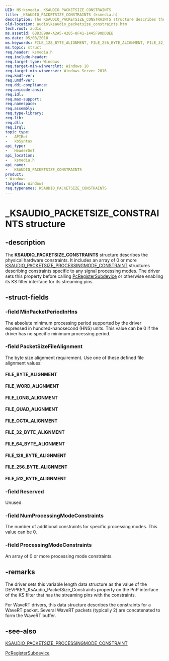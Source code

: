 ```yaml
---
UID: NS:ksmedia._KSAUDIO_PACKETSIZE_CONSTRAINTS
title: _KSAUDIO_PACKETSIZE_CONSTRAINTS (ksmedia.h)
description: The KSAUDIO_PACKETSIZE_CONSTRAINTS structure describes the physical hardware constraints.
old-location: audio\ksaudio_packetsize_constraints.htm
tech.root: audio
ms.assetid: 6BD3E98A-A2A5-4285-8F41-1445F90DD8EB
ms.date: 05/08/2018
ms.keywords: FILE_128_BYTE_ALIGNMENT, FILE_256_BYTE_ALIGNMENT, FILE_32_BYTE_ALIGNMENT, FILE_512_BYTE_ALIGNMENT, FILE_64_BYTE_ALIGNMENT, FILE_BYTE_ALIGNMENT, FILE_LONG_ALIGNMENT, FILE_OCTA_ALIGNMENT, FILE_QUAD_ALIGNMENT, FILE_WORD_ALIGNMENT, KSAUDIO_PACKETSIZE_CONSTRAINTS, KSAUDIO_PACKETSIZE_CONSTRAINTS structure [Audio Devices], PKSAUDIO_PACKETSIZE_CONSTRAINTS, PKSAUDIO_PACKETSIZE_CONSTRAINTS structure pointer [Audio Devices], _KSAUDIO_PACKETSIZE_CONSTRAINTS, audio.ksaudio_packetsize_constraints, ksmedia/KSAUDIO_PACKETSIZE_CONSTRAINTS, ksmedia/PKSAUDIO_PACKETSIZE_CONSTRAINTS
ms.topic: struct
req.header: ksmedia.h
req.include-header: 
req.target-type: Windows
req.target-min-winverclnt: Windows 10
req.target-min-winversvr: Windows Server 2016
req.kmdf-ver: 
req.umdf-ver: 
req.ddi-compliance: 
req.unicode-ansi: 
req.idl: 
req.max-support: 
req.namespace: 
req.assembly: 
req.type-library: 
req.lib: 
req.dll: 
req.irql: 
topic_type:
-	APIRef
-	kbSyntax
api_type:
-	HeaderDef
api_location:
-	ksmedia.h
api_name:
-	KSAUDIO_PACKETSIZE_CONSTRAINTS
product:
- Windows
targetos: Windows
req.typenames: KSAUDIO_PACKETSIZE_CONSTRAINTS
---
```


# _KSAUDIO_PACKETSIZE_CONSTRAINTS structure


## -description


The <b>KSAUDIO_PACKETSIZE_CONSTRAINTS</b> structure describes the physical hardware constraints. It includes an array of 0 or more <a href="https://msdn.microsoft.com/library/windows/hardware/dn965562">KSAUDIO_PACKETSIZE_PROCESSINGMODE_CONSTRAINT</a> structures describing constraints specific to any signal processing modes.
The driver sets this property before calling <a href="https://msdn.microsoft.com/library/windows/hardware/ff537731">PcRegisterSubdevice</a> or otherwise enabling its KS filter interface for its streaming pins.


## -struct-fields




### -field MinPacketPeriodInHns

The absolute minimum processing period supported by the driver expressed in hundred-nanosecond (HNS) units. This value can be 0 if the driver has no specific minimum processing period.


### -field PacketSizeFileAlignment

The byte size alignment requirement. Use one of these defined file alignment values:

<a id="FILE_BYTE_ALIGNMENT"></a>
<a id="file_byte_alignment"></a>


#### FILE_BYTE_ALIGNMENT

<a id="FILE_WORD_ALIGNMENT"></a>
<a id="file_word_alignment"></a>


#### FILE_WORD_ALIGNMENT

<a id="FILE_LONG_ALIGNMENT"></a>
<a id="file_long_alignment"></a>


#### FILE_LONG_ALIGNMENT

<a id="FILE_QUAD_ALIGNMENT"></a>
<a id="file_quad_alignment"></a>


#### FILE_QUAD_ALIGNMENT

<a id="FILE_OCTA_ALIGNMENT"></a>
<a id="file_octa_alignment"></a>


#### FILE_OCTA_ALIGNMENT

<a id="FILE_32_BYTE_ALIGNMENT"></a>
<a id="file_32_byte_alignment"></a>


#### FILE_32_BYTE_ALIGNMENT

<a id="FILE_64_BYTE_ALIGNMENT"></a>
<a id="file_64_byte_alignment"></a>


#### FILE_64_BYTE_ALIGNMENT

<a id="FILE_128_BYTE_ALIGNMENT"></a>
<a id="file_128_byte_alignment"></a>


#### FILE_128_BYTE_ALIGNMENT

<a id="FILE_256_BYTE_ALIGNMENT"></a>
<a id="file_256_byte_alignment"></a>


#### FILE_256_BYTE_ALIGNMENT

<a id="FILE_512_BYTE_ALIGNMENT"></a>
<a id="file_512_byte_alignment"></a>


#### FILE_512_BYTE_ALIGNMENT


### -field Reserved

Unused.


### -field NumProcessingModeConstraints

The number of additional constraints for specific processing modes. This value can be 0.


### -field ProcessingModeConstraints

An array of 0 or more processing mode constraints. 



## -remarks



The driver sets this variable length data structure as the value of the DEVPKEY_KsAudio_PacketSize_Constraints property on the PnP interface of the KS filter that has the streaming pins with the constraints. 


For WaveRT drivers, this data structure describes the constraints for a WaveRT packet. Several WaveRT packets (typically 2) are concatenated to form the WaveRT buffer.




## -see-also




<a href="https://msdn.microsoft.com/library/windows/hardware/dn965562">KSAUDIO_PACKETSIZE_PROCESSINGMODE_CONSTRAINT</a>



<a href="https://msdn.microsoft.com/library/windows/hardware/ff537731">PcRegisterSubdevice</a>
 

 

